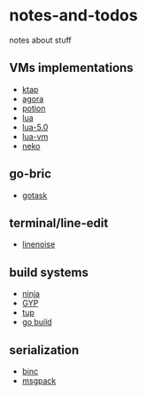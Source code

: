 notes-and-todos
===============

notes about stuff


## VMs implementations

- [ktap](https://github.com/ktap/ktap)
- [agora](https://github.com/PuerkitoBio/agora)
- [potion](https://github.com/perl11/potion/blob/master/core/vm.c)
- [lua](http://www.lua.org/source/5.2/lopcodes.h.html)
- [lua-5.0](http://www.lua.org/doc/jucs05.pdf)
- [lua-vm](http://luaforge.net/docman/83/98/ANoFrillsIntroToLua51VMInstructions.pdf)
- [neko](http://nekovm.org/lua)

## go-bric

- [gotask](https://github.com/sbinet/gotask)

## terminal/line-edit

- [linenoise](https://github.com/antirez/linenoise)


## build systems

- [ninja](https://github.com/martine/ninja)
- [GYP](https://code.google.com/p/gyp/)
- [tup](https://github.com/gittup/tup)
- [go build](https://code.google.com/p/go/source/browse/src/cmd/go/build.go)

## serialization

- [binc](https://github.com/ugorji/go/tree/master/codec)
- [msgpack](https://github.com/msgpack/msgpack-go)
